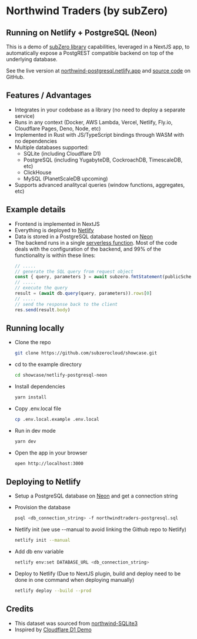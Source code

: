 # Northwind Traders (by subZero)
## Running on Netlify + PostgreSQL (Neon)
This is a demo of [subZero library](https://www.npmjs.com/package/@subzerocloud/nodejs) capabilities, leveraged in a NextJS app, to automatically expose a PostgREST compatible backend on top of the underlying database. 

See the live version at [northwind-postgresql.netlify.app](https://northwind-postgresql.netlify.app) and [source code](https://github.com/subzerocloud/showcase/tree/main/netlify-postgresql-neon) on GitHub.

## Features / Advantages
- Integrates in your codebase as a library (no need to deploy a separate service) 
- Runs in any context (Docker, AWS Lambda, Vercel, Netlify, Fly.io, Cloudflare Pages, Deno, Node, etc)
- Implemented in Rust with JS/TypeScript bindings through WASM with no dependencies
- Multiple databases supported:
    - SQLite (including Cloudflare D1)
    - PostgreSQL (including YugabyteDB, CockroachDB, TimescaleDB, etc)
    - ClickHouse
    - MySQL (PlanetScaleDB upcoming)
- Supports advanced analitycal queries (window functions, aggregates, etc)

## Example details
- Frontend is implemented in NextJS
- Everything is deployed to [Netlify](https://www.netlify.com)
- Data is stored in a PostgreSQL database hosted on [Neon](https://neon.tech/)
- The backend runs in a single [serverless function](https://github.com/subzerocloud/showcase/blob/main/netlify-postgresql-neon/pages/api/%5B...path%5D.ts).
    Most of the code deals with the configuration of the backend, and 99% of the functionality is within these lines:
    ```typescript
    // .....
    // generate the SQL query from request object
    const { query, parameters } = await subzero.fmtStatement(publicSchema, `${urlPrefix}/`, role, req, queryEnv)
    // .....
    // execute the query
    result = (await db.query(query, parameters)).rows[0]
    // .....
    // send the response back to the client
    res.send(result.body)
    ```

## Running locally
- Clone the repo
    ```bash
    git clone https://github.com/subzerocloud/showcase.git
    ```
 - cd to the example directory
    ```bash
    cd showcase/netlify-postgresql-neon
    ```
- Install dependencies
    ```bash
    yarn install
    ```
- Copy .env.local file
    ```bash
    cp .env.local.example .env.local
    ```
- Run in dev mode
    ```bash
    yarn dev
    ```
- Open the app in your browser
    ```bash
    open http://localhost:3000
    ```

## Deploying to Netlify
- Setup a PostgreSQL database on [Neon](https://neon.tech) and get a connection string
- Provision the database
  ```bash
  psql <db_connection_string> -f northwindtraders-postgresql.sql
  ```

- Netlify init (we use --manual to avoid linking the Github repo to Netlify)
    ```bash
    netlify init --manual
    ```
- Add db env variable
    ```bash
    netlify env:set DATABASE_URL <db_connection_string>
    ```
- Deploy to Netlify (Due to NextJS plugin, build and deploy need to be done in one command when deploying manually)
    ```bash
    netlify deploy --build --prod
    ```

## Credits
- This dataset was sourced from [northwind-SQLite3](https://github.com/jpwhite3/northwind-SQLite3)
- Inspired by [Cloudflare D1 Demo](https://northwind.d1sql.com/)

